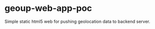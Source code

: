 geoup-web-app-poc
=================

Simple static html5 web for pushing geolocation data to backend server.
